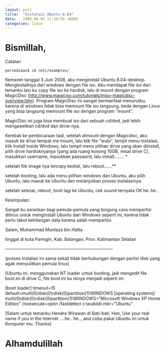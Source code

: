 ```yaml
---
layout: post
title:  "Instalasi Ubuntu 8.04"
date:   2008-06-04 11:26:56 +0800
categories: linux
---
```


# Bismillah,

Catatan

```text
persediaan$ cd /etc/examples/
```
Kemaren tanggal 3 Juni 2008, aku menginstall Ubuntu 8.04-desktop. Menginstallnya dari windows dengan file iso. Aku mendapat file iso dari temanku lalu ku copy file iso ke hardisk, lalu di mount dengan program MagicDisc (http://www.magiciso.com/tutorials/miso-magicdisc-overview.htm). Program MagicDisc ini sangat bermanfaat menurutku, karena di windows tidak bisa memount file iso langsung, beda dengan Linux yang bisa langsung memount file iso dengan program “mount”.

MagicDisc ini juga bisa membuat iso dari sebuah cd/dvd, jadi lebih mengawetkan cd/dvd dan drive-nya.

Kembali ke pembicaraan tadi, setelah dimount dengan Magicdisc, aku masuk ke drive tempat me mount, lalu klik file “wubi”, tampil menu instalasi, klik Install inside Windows, lalu tampil menu pilihan drive yang akan diinstall, pilih drive hardisknyanya (yang ada ruang kosong 10GB, misal drive C), masukkan username, masukkan password, lalu install…….. *

setelah file image nya tercopy kedisk, lalu reboot……**

setelah booting, lalu ada menu pilihan windows dan Ubuntu, aku pilih Ubuntu, lalu masuk ke Ubuntu dan melanjutkan proses instalasinya.

setelah selesai, reboot, boot lagi ke Ubuntu, cek sound ternyata OK he..he..

Kesimpulan:

Sangat ku sarankan bagi pemula-pemula yang bingung cara mempartisi dilinux untuk menginstall Ubuntu dari Windows seperti ini, karena tidak perlu takut kehilangan data karena salah mempartisi. 

Salam, Muhammad Muntaza bin Hatta

tinggal di kota Paringin, Kab. Balangan, Prov. Kalimantan Selatan

—————————————————————————

(proses instalasi ini sama sekali tidak berhubungan dengan partisi disk yang agak menyulitkan pemula linux)

(Ubuntu ini, menggunakan NT loader untuk booting, jadi mengedit file boot.ini di drive C, file boot.ini ku isinya menjadi seperti ini:

[boot loader]
timeout=15
default=multi(0)disk(0)rdisk(0)partition(1)\WINDOWS
[operating systems]
multi(0)disk(0)rdisk(0)partition(1)\WINDOWS=”Microsoft Windows XP Home Edition” /noexecute=optin /fastdetect
c:\wubildr.mbr=”Ubuntu”

(Salam untuk temanku Hendra Wirawan di Bati-bati. Hen, Use your real name if you in the Internet ….he.. he.., and coba pakai Ubuntu ini untuk Komputer mu. Thanks)


# Alhamdulillah
